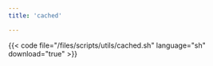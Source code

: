 ```yaml
---
title: 'cached'

---
```


{{< code file="/files/scripts/utils/cached.sh" language="sh" download="true" >}}
